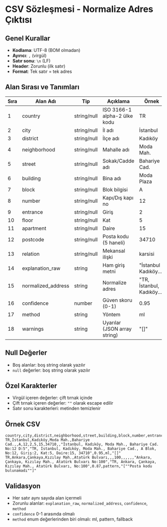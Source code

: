 # CSV Sözleşmesi - Normalize Adres Çıktısı

## Genel Kurallar
- **Kodlama**: UTF-8 (BOM olmadan)
- **Ayırıcı**: `,` (virgül)
- **Satır sonu**: `\n` (LF)
- **Header**: Zorunlu (ilk satır)
- **Format**: Tek satır = tek adres

## Alan Sırası ve Tanımları

| Sıra | Alan Adı | Tip | Açıklama | Örnek |
|------|----------|-----|----------|-------|
| 1 | country | string/null | ISO 3166-1 alpha-2 ülke kodu | TR |
| 2 | city | string/null | İl adı | İstanbul |
| 3 | district | string/null | İlçe adı | Kadıköy |
| 4 | neighborhood | string/null | Mahalle adı | Moda Mah. |
| 5 | street | string/null | Sokak/Cadde adı | Bahariye Cad. |
| 6 | building | string/null | Bina adı | Moda Plaza |
| 7 | block | string/null | Blok bilgisi | A |
| 8 | number | string/null | Kapı/Dış kapı no | 12 |
| 9 | entrance | string/null | Giriş | 2 |
| 10 | floor | string/null | Kat | 5 |
| 11 | apartment | string/null | Daire | 15 |
| 12 | postcode | string/null | Posta kodu (5 haneli) | 34710 |
| 13 | relation | string/null | Mekansal ilişki | karsisi |
| 14 | explanation_raw | string | Ham giriş metni | "İstanbul Kadıköy..." |
| 15 | normalized_address | string | Normalize adres | "TR, İstanbul, Kadıköy..." |
| 16 | confidence | number | Güven skoru (0-1) | 0.95 |
| 17 | method | string | Yöntem | ml |
| 18 | warnings | string | Uyarılar (JSON array string) | "[]" |

## Null Değerler
- Boş alanlar: boş string olarak yazılır
- `null` değerler: boş string olarak yazılır

## Özel Karakterler
- Virgül içeren değerler: çift tırnak içinde
- Çift tırnak içeren değerler: `""` olarak escape edilir
- Satır sonu karakterleri: metinden temizlenir

## Örnek CSV

```csv
country,city,district,neighborhood,street,building,block,number,entrance,floor,apartment,postcode,relation,explanation_raw,normalized_address,confidence,method,warnings
TR,İstanbul,Kadıköy,Moda Mah.,Bahariye Cad.,,A,12,2,5,15,34710,,"İstanbul, Kadıköy, Moda Mah., Bahariye Cad. No:12 D:5","TR, İstanbul, Kadıköy, Moda Mah., Bahariye Cad., A Blok, No:12, Giriş:2, Kat:5, Daire:15, 34710",0.95,ml,"[]"
TR,Ankara,Çankaya,Kızılay Mah.,Atatürk Bulvarı,,,100,,,,,,"Ankara, Çankaya, Kızılay Mah., Atatürk Bulvarı No:100","TR, Ankara, Çankaya, Kızılay Mah., Atatürk Bulvarı, No:100",0.87,pattern,"[""Posta kodu bulunamadı""]"
```

## Validasyon
- Her satır aynı sayıda alan içermeli
- Zorunlu alanlar: `explanation_raw`, `normalized_address`, `confidence`, `method`
- `confidence` 0-1 arasında olmalı
- `method` enum değerlerinden biri olmalı: ml, pattern, fallback
